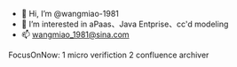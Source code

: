- 👋 Hi, I’m @wangmiao-1981
- 👀 I’m interested in aPaas、Java Entprise、cc'd modeling
- 📫 wangmiao_1981@sina.com

FocusOnNow:
1 micro verifiction
2 confluence archiver

<!---
wangmiao-1981/wangmiao-1981 is a ✨ special ✨ repository because its `README.md` (this file) appears on your GitHub profile.
You can click the Preview link to take a look at your changes.
--->
